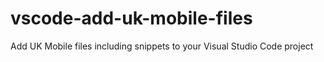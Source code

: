 # vscode-add-uk-mobile-files
Add UK Mobile files including snippets to your Visual Studio Code project
